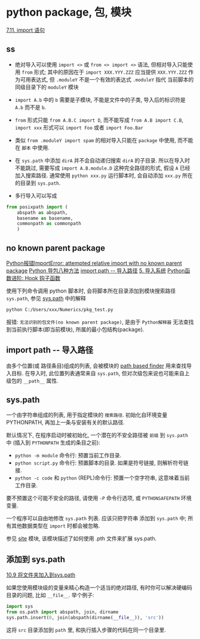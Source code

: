 # python package, 包, 模块

[7.11. import 语句](https://docs.python.org/zh-cn/3/reference/simple_stmts.html#import)

## ss

+ 绝对导入可以使用 `import <>` 或 `from <> import <>` 语法,
但相对导入只能使用 `from` 形式; 其中的原因在于 `import XXX.YYY.ZZZ`
应当提供 `XXX.YYY.ZZZ` 作为可用表达式, 但 `.moduleY` 不是一个有效的表达式
`.moduleY` 指代 当前脚本的同级目录下的 `moduleY` 模块

+ `import A.b` 中的 `b` 需要是子模块, 不能是文件中的子类, 导入后的标识符是 `A.b` 而不是 `b`.

+ `from` 形式只能 `from A.B.C import D`, 而不能写成 `from A.B import C.B`,
`import xxx` 形式可以 `import Foo` 或者 `import Foo.Bar`

+ 类似 `from .moduleY import spam` 的相对导入只能在 `package` 中使用, 而不能在 `脚本` 中使用.

+ 在 `sys.path` 中添加 `dirA` 并不会自动递归搜索 `dirA` 的子目录.
所以在导入时不能跳过, 需要写成 `import A.B.module.D` 这种完全路径的形式,
假设 `A` 已经加入搜索路径.
通常使用 `python xxx.py` 运行脚本时, 会自动添加 `xxx.py` 所在的目录到 `sys.path`.

+ 多行导入可以写成

```python
from posixpath import (
    abspath as abspath,
    basename as basename,
    commonpath as commonpath
    )
```

## no known parent package

[Python报错ImportError: attempted relative import with no known parent package](https://blog.csdn.net/weixin_43958105/article/details/114012590)
[Python 导包八种方法](https://blog.csdn.net/sinat_38682860/article/details/111404997)
[import path -- 导入路径](https://docs.python.org/zh-cn/3/glossary.html#term-import-path)
[5. 导入系统](https://docs.python.org/zh-cn/3/reference/import.html#)
[Python函数进阶:  Hook 钩子函数](https://zhuanlan.zhihu.com/p/339718510)

使用下列命令调用 python 脚本时, 会将脚本所在目录添加到模块搜索路径 `sys.path`,
参见 [sys.path][] 中的解释

```bash
python C:/Users/xxx/Numerics/pkg_test.py
```

报错: `无法识别的包文件(no known parent package)`, 是由于
`Python解释器` 无法查找到当前执行脚本(即当前模块), 所属的最小包结构(package).

[sys.path]: https://docs.python.org/zh-cn/3/library/sys.html#sys.path

## import path -- 导入路径

由多个位置(或 路径条目)组成的列表, 会被模块的 [path based finder][] 用来查找导入目标.
在导入时, 此位置列表通常来自 `sys.path`, 但对次级包来说也可能来自上级包的 `__path__` 属性.

[path based finder]: https://docs.python.org/zh-cn/3/glossary.html#term-path-based-finder

## sys.path

一个由字符串组成的列表, 用于指定模块的 `搜索路径`.
初始化自环境变量 PYTHONPATH, 再加上一条与安装有关的默认路径.

默认情况下, 在程序启动时被初始化, 一个潜在的不安全路径被 `前缀` 到 `sys.path` 中
(插入到 `PYTHONPATH` 生成的条目之前):

+ `python -m module` 命令行: 预置当前工作目录.
+ `python script.py` 命令行: 预置脚本的目录. 如果是符号链接, 则解析符号链接.
+ `python -c code` 和 `python` (REPL)命令行: 预置一个空字符串, 这意味着当前工作目录.

要不预置这个可能不安全的路径, 请使用 `-P` 命令行选项, 或 `PYTHONSAFEPATH` 环境变量.

一个程序可以自由地修改 `sys.path` 列表.
应该只把字符串 添加到 `sys.path` 中;
所有其他数据类型在 `import` 时都会被忽略.

参见 [site][] 模块, 该模块描述了如何使用 .pth 文件来扩展 sys.path.

[site]: https://docs.python.org/zh-cn/3/library/site.html#module-site

## 添加到 sys.path

[10.9 将文件夹加入到sys.path](https://python3-cookbook.readthedocs.io/zh_CN/latest/c10/p09_add_directories_to_sys_path.html)

如果您使用模块级的变量来精心构造一个适当的绝对路径,
有时你可以解决硬编码目录的问题, 比如 `__file__`.
举个例子:

```python
import sys
from os.path import abspath, join, dirname
sys.path.insert(0, join(abspath(dirname(__file__)), 'src'))
```

这将 `src` 目录添加到 `path` 里, 和执行插入步骤的代码在同一个目录里.
